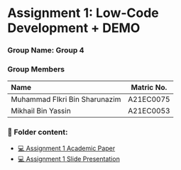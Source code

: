 # Assignment 1: Low-Code Development + DEMO
### Group Name: Group 4
### Group Members

| Name                                     | Matric No. |
| :---------------------------------------- | :-------------: |
| Muhammad FIkri Bin Sharunazim            |A21EC0075      |
| Mikhail Bin Yassin              |A21EC0053     |

### 📂 Folder content:
* [💻 Assignment 1 Academic Paper](https://github.com/mikhaiIy/Academic-Paper-EIS-2024/blob/main/Group%204/Group%204%20-%20Accelerating%20Development%20with%20Low-Code%20Platforms.pdf)
* [💻 Assignment 1  Slide Presentation](https://github.com/mikhaiIy/Academic-Paper-EIS-2024/blob/main/Group%204/Group%204%20-%20Low%20Code%20Demonstration.pdf)


